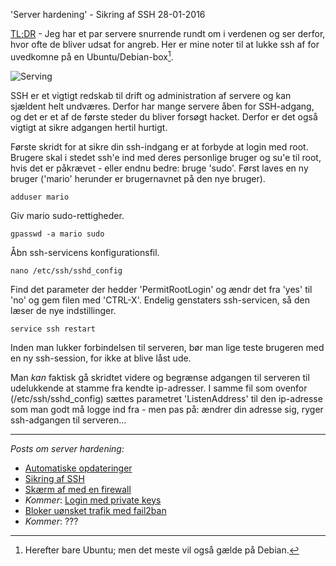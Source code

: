 'Server hardening' - Sikring af SSH
28-01-2016

[TL;DR](http://en.wikipedia.org/wiki/Wikipedia:Too_long;_didn't_read) - Jeg har et par servere snurrende rundt om i verdenen og ser derfor, hvor ofte de bliver udsat for angreb. Her er mine noter til at lukke ssh af for uvedkomne på en Ubuntu/Debian-box[^1].

![Serving](https://logiskhave.dk/static/20160126_server.jpg "Live to serve...")

SSH er et vigtigt redskab til drift og administration af servere og kan sjældent helt undværes. Derfor har mange servere åben for SSH-adgang, og det er et af de første steder du bliver forsøgt hacket. Derfor er det også vigtigt at sikre adgangen hertil hurtigt.

Første skridt for at sikre din ssh-indgang er at forbyde at login med root. Brugere skal i stedet ssh'e ind med deres personlige bruger og su'e til root, hvis det er påkrævet - eller endnu bedre: bruge 'sudo'. Først laves en ny bruger ('mario' herunder er brugernavnet på den nye bruger).

    adduser mario

Giv mario sudo-rettigheder.

    gpasswd -a mario sudo

Åbn ssh-servicens konfigurationsfil.

    nano /etc/ssh/sshd_config

Find det parameter der hedder 'PermitRootLogin' og ændr det fra 'yes' til 'no' og gem filen med 'CTRL-X'. Endelig genstaters ssh-servicen, så den læser de nye indstillinger.

    service ssh restart

Inden man lukker forbindelsen til serveren, bør man lige teste brugeren med en ny ssh-session, for ikke at blive låst ude.

Man *kan* faktisk gå skridtet videre og begrænse adgangen til serveren til udelukkende at stamme fra kendte ip-adresser. I samme fil som ovenfor (/etc/ssh/sshd_config) sættes parametret 'ListenAddress' til den ip-adresse som man godt må logge ind fra - men pas på: ændrer din adresse sig, ryger ssh-adgangen til serveren...

---

*Posts om server hardening:*

- [Automatiske opdateringer](/2016/server-opdater.html)
- [Sikring af SSH](/2016/server-ssh.html)
- [Skærm af med en firewall](/2016/server-firewall.html)
- *Kommer*: [Login med private keys]()
- [Bloker uønsket trafik med fail2ban](/2016/server-fail2ban.html)
- *Kommer*: ???

[^1]: Herefter bare Ubuntu; men det meste vil også gælde på Debian.
